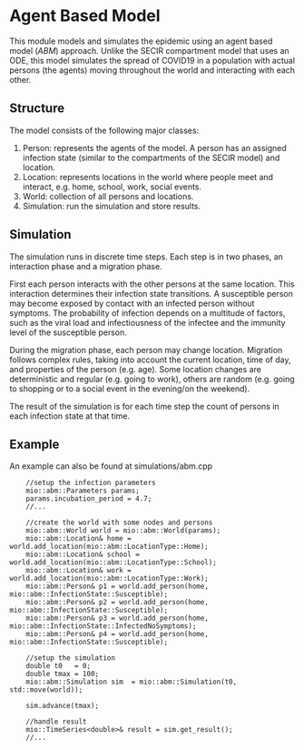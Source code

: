 # Agent Based Model

This module models and simulates the epidemic using an agent based model (*ABM*) approach. Unlike the SECIR compartment model that uses an ODE, this model simulates the spread of COVID19 in a population with actual persons (the agents) moving throughout the world and interacting with each other.

## Structure

The model consists of the following major classes:
1. Person: represents the agents of the model. A person has an assigned infection state (similar to the compartments of the SECIR model) and location. 
2. Location: represents locations in the world where people meet and interact, e.g. home, school, work, social events.
3. World: collection of all persons and locations.
4. Simulation: run the simulation and store results.

## Simulation

The simulation runs in discrete time steps. Each step is in two phases, an interaction phase and a migration phase. 

First each person interacts with the other persons at the same location. This interaction determines their infection state transitions. A susceptible person may become exposed by contact with an infected person without symptoms. The probability of infection depends on a multitude of factors, such as the viral load and infectiousness of the infectee and the immunity level of the susceptible person.

During the migration phase, each person may change location. Migration follows complex rules, taking into account the current location, time of day, and properties of the person (e.g. age). Some location changes are deterministic and regular (e.g. going to work), others are random (e.g. going to shopping or to a social event in the evening/on the weekend).

The result of the simulation is for each time step the count of persons in each infection state at that time.

## Example
An example can also be found at simulations/abm.cpp
```
    //setup the infection parameters
    mio::abm::Parameters params;
    params.incubation_period = 4.7;
    //...

    //create the world with some nodes and persons
    mio::abm::World world = mio::abm::World(params);
    mio::abm::Location& home = world.add_location(mio::abm::LocationType::Home);
    mio::abm::Location& school = world.add_location(mio::abm::LocationType::School);
    mio::abm::Location& work = world.add_location(mio::abm::LocationType::Work);
    mio::abm::Person& p1 = world.add_person(home, mio::abm::InfectionState::Susceptible);
    mio::abm::Person& p2 = world.add_person(home, mio::abm::InfectionState::Susceptible);
    mio::abm::Person& p3 = world.add_person(home, mio::abm::InfectionState::InfectedNoSymptoms);
    mio::abm::Person& p4 = world.add_person(home, mio::abm::InfectionState::Susceptible);

    //setup the simulation
    double t0   = 0;
    double tmax = 100;
    mio::abm::Simulation sim  = mio::abm::Simulation(t0, std::move(world));

    sim.advance(tmax);

    //handle result
    mio::TimeSeries<double>& result = sim.get_result();
    //...
```
